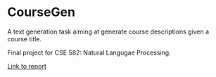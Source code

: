# CourseGen
A text generation task aiming at generate course descriptions given a course title.

Final project for CSE 582: Natural Langugae Processing. 

[Link to report](./CSE_582_Final_Project.pdf)


